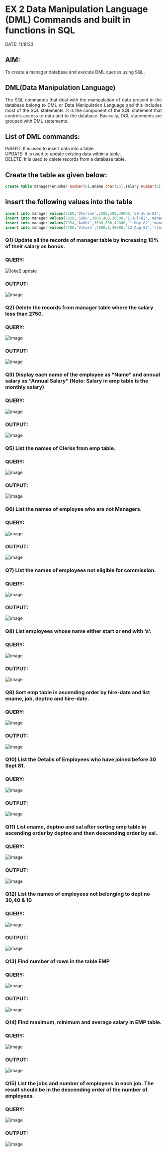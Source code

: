 # EX 2 Data Manipulation Language (DML) Commands and built in functions in SQL
DATE: 11/8/23
## AIM:
To create a manager database and execute DML queries using SQL.


## DML(Data Manipulation Language)
<div align="justify">
The SQL commands that deal with the manipulation of data present in the database belong to DML or Data Manipulation Language and this includes most of the SQL statements. It is the component of the SQL statement that controls access to data and to the database. Basically, DCL statements are grouped with DML statements.
</div>

## List of DML commands: 
<div align="justify">
INSERT: It is used to insert data into a table.<br>
UPDATE: It is used to update existing data within a table.<br>
DELETE: It is used to delete records from a database table.<br>
</div>

## Create the table as given below:
```sql
create table manager(enumber number(6),ename char(15),salary number(5),commission number(4),annualsalary number(7),Hiredate date,designation char(10),deptno number(2),reporting char(10));
```
## insert the following values into the table
```sql
insert into manager values(7369,'Dharsan',2500,500,30000,'30-June-81','clerk',10,'John');
insert into manager values(7839,'Subu',3000,400,36000,'1-Jul-82','manager',null,'James');
insert into manager values(7934,'Aadhi',3500,300,42000,'1-May-82','manager',30,NULL);
insert into manager values(7788,'Vikash',4000,0,48000,'12-Aug-82','clerk',50,'Bond');
```

### Q1) Update all the records of manager table by increasing 10% of their salary as bonus.

### QUERY:
![loke2 update](https://github.com/lokesh-khanna/EX-2-Data-Manipulation-Language-DML-and-Data-Control-Language-DCL-Commands/assets/119606216/6cef14f9-2824-434c-96fd-b0cc5d645f4d)


### OUTPUT:
![image](https://github.com/lokesh-khanna/EX-2-Data-Manipulation-Language-DML-and-Data-Control-Language-DCL-Commands/assets/119606216/f3713fce-4d6a-46b8-a109-f10cf900e828)


### Q2) Delete the records from manager table where the salary less than 2750.


### QUERY:
![image](https://github.com/lokesh-khanna/EX-2-Data-Manipulation-Language-DML-and-Data-Control-Language-DCL-Commands/assets/119606216/ed7d9a09-680a-4459-9bc5-89436cf9a418)



### OUTPUT:
![image](https://github.com/lokesh-khanna/EX-2-Data-Manipulation-Language-DML-and-Data-Control-Language-DCL-Commands/assets/119606216/4ba227a7-4c8b-496b-9442-16f9278bbceb)


### Q3) Display each name of the employee as “Name” and annual salary as “Annual Salary” (Note: Salary in emp table is the monthly salary)


### QUERY:
![image](https://github.com/lokesh-khanna/EX-2-Data-Manipulation-Language-DML-and-Data-Control-Language-DCL-Commands/assets/119606216/e8193d45-0079-4d0c-abad-7f0d16d51698)


### OUTPUT:
![image](https://github.com/lokesh-khanna/EX-2-Data-Manipulation-Language-DML-and-Data-Control-Language-DCL-Commands/assets/119606216/5c8feb88-78b1-4671-b74f-3af978794aee)

### Q5)	List the names of Clerks from emp table.

### QUERY:
![image](https://github.com/lokesh-khanna/EX-2-Data-Manipulation-Language-DML-and-Data-Control-Language-DCL-Commands/assets/119606216/bf38d77e-b82c-4e1d-b075-4940c3daf35b)

### OUTPUT:
![image](https://github.com/lokesh-khanna/EX-2-Data-Manipulation-Language-DML-and-Data-Control-Language-DCL-Commands/assets/119606216/bf66448b-9acc-4af0-accd-6994d9d5e1a2)


### Q6)	List the names of employee who are not Managers.

### QUERY:
![image](https://github.com/lokesh-khanna/EX-2-Data-Manipulation-Language-DML-and-Data-Control-Language-DCL-Commands/assets/119606216/f4257de5-b998-42ab-983c-46c08150d40f)

### OUTPUT:
![image](https://github.com/lokesh-khanna/EX-2-Data-Manipulation-Language-DML-and-Data-Control-Language-DCL-Commands/assets/119606216/a3ea1628-607b-41df-b019-044b6a6a9108)

### Q7)	List the names of employees not eligible for commission.

### QUERY:
![image](https://github.com/lokesh-khanna/EX-2-Data-Manipulation-Language-DML-and-Data-Control-Language-DCL-Commands/assets/119606216/05a980e2-536b-459f-9072-5eb08c286f2f)

### OUTPUT:
![image](https://github.com/lokesh-khanna/EX-2-Data-Manipulation-Language-DML-and-Data-Control-Language-DCL-Commands/assets/119606216/5876441b-46c5-45e8-b65b-4bc4dd5417c8)

### Q8)	List employees whose name either start or end with ‘s’.
### QUERY:
![image](https://github.com/lokesh-khanna/EX-2-Data-Manipulation-Language-DML-and-Data-Control-Language-DCL-Commands/assets/119606216/94aef40f-1491-46d6-9942-af92f0f468b9)

### OUTPUT:
![image](https://github.com/lokesh-khanna/EX-2-Data-Manipulation-Language-DML-and-Data-Control-Language-DCL-Commands/assets/119606216/6e830eda-e9f7-42f8-9fbe-1b5d5e058c85)

### Q9) Sort emp table in ascending order by hire-date and list ename, job, deptno and hire-date.

### QUERY:
![image](https://github.com/lokesh-khanna/EX-2-Data-Manipulation-Language-DML-and-Data-Control-Language-DCL-Commands/assets/119606216/50460906-2d86-42c5-8aad-18f7fdd51c4f)

### OUTPUT:
![image](https://github.com/lokesh-khanna/EX-2-Data-Manipulation-Language-DML-and-Data-Control-Language-DCL-Commands/assets/119606216/c08ce8f6-586d-472e-9e9e-47c909a08fa0)


### Q10) List the Details of Employees who have joined before 30 Sept 81.

### QUERY:
![image](https://github.com/lokesh-khanna/EX-2-Data-Manipulation-Language-DML-and-Data-Control-Language-DCL-Commands/assets/119606216/1238c540-c727-4c2e-a741-b6d97be2a717)

### OUTPUT:
![image](https://github.com/lokesh-khanna/EX-2-Data-Manipulation-Language-DML-and-Data-Control-Language-DCL-Commands/assets/119606216/6b8dd390-75ba-4315-8c4f-266d8e9e1a14)


### Q11)	List ename, deptno and sal after sorting emp table in ascending order by deptno and then descending order by sal.

### QUERY:
![image](https://github.com/lokesh-khanna/EX-2-Data-Manipulation-Language-DML-and-Data-Control-Language-DCL-Commands/assets/119606216/dfc0b7ba-9122-4286-a0bb-b554ad1fe028)

### OUTPUT:
![image](https://github.com/lokesh-khanna/EX-2-Data-Manipulation-Language-DML-and-Data-Control-Language-DCL-Commands/assets/119606216/7783c715-01da-4c19-ab74-1e9580259878)


### Q12) List the names of employees not belonging to dept no 30,40 & 10

### QUERY:
![image](https://github.com/lokesh-khanna/EX-2-Data-Manipulation-Language-DML-and-Data-Control-Language-DCL-Commands/assets/119606216/9941465d-2e79-4f29-9156-a3b95d3c7f95)

### OUTPUT:
![image](https://github.com/lokesh-khanna/EX-2-Data-Manipulation-Language-DML-and-Data-Control-Language-DCL-Commands/assets/119606216/bca28540-59ec-4578-a665-c81610c0bb18)

### Q13) Find number of rows in the table EMP

### QUERY:
![image](https://github.com/lokesh-khanna/EX-2-Data-Manipulation-Language-DML-and-Data-Control-Language-DCL-Commands/assets/119606216/0cc8cb19-20b3-45c3-8db3-a7831535e3cf)

### OUTPUT:
![image](https://github.com/lokesh-khanna/EX-2-Data-Manipulation-Language-DML-and-Data-Control-Language-DCL-Commands/assets/119606216/9d327e4a-abca-42ab-9bc7-acc3a860cf11)

### Q14) Find maximum, minimum and average salary in EMP table.
### QUERY:
![image](https://github.com/lokesh-khanna/EX-2-Data-Manipulation-Language-DML-and-Data-Control-Language-DCL-Commands/assets/119606216/565d7274-ed20-40ce-b5ff-e422e69e8497)
### OUTPUT:
![image](https://github.com/lokesh-khanna/EX-2-Data-Manipulation-Language-DML-and-Data-Control-Language-DCL-Commands/assets/119606216/65864b84-9045-454c-9dab-88939d4007f6)

### Q15) List the jobs and number of employees in each job. The result should be in the descending order of the number of employees.
### QUERY:
![image](https://github.com/lokesh-khanna/EX-2-Data-Manipulation-Language-DML-and-Data-Control-Language-DCL-Commands/assets/119606216/0c6de8bd-fbbe-485b-b872-43292eae78a6)

### OUTPUT:
![image](https://github.com/lokesh-khanna/EX-2-Data-Manipulation-Language-DML-and-Data-Control-Language-DCL-Commands/assets/119606216/92de47bd-8661-4c33-810a-1ae3ecb102ea)
